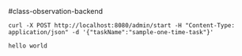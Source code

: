 #class-observation-backend
```shell
curl -X POST http://localhost:8080/admin/start -H "Content-Type: application/json" -d '{"taskName":"sample-one-time-task"}'
```

```shell
hello world
```
